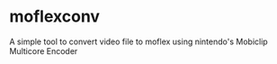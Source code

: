 # moflexconv
A simple tool to convert video file to moflex using nintendo's Mobiclip Multicore Encoder
